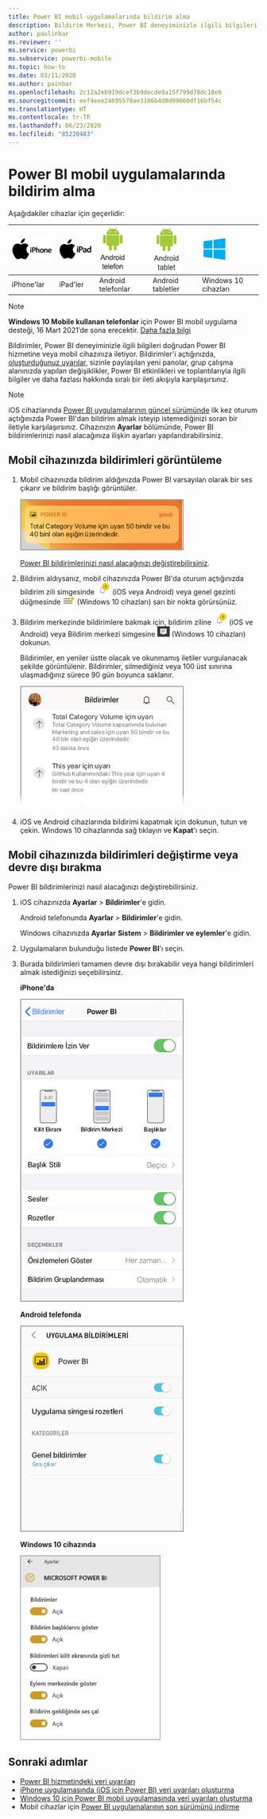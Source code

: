 ```yaml
---
title: Power BI mobil uygulamalarında bildirim alma
description: Bildirim Merkezi, Power BI deneyiminizle ilgili bilgileri doğrudan mobil cihazınıza iletiyor.
author: paulinbar
ms.reviewer: ''
ms.service: powerbi
ms.subservice: powerbi-mobile
ms.topic: how-to
ms.date: 03/11/2020
ms.author: painbar
ms.openlocfilehash: 2c12a2eb919dcef3b9decde9a15f799d78dc18e6
ms.sourcegitcommit: eef4eee24695570ae3186b4d8d99660df16bf54c
ms.translationtype: HT
ms.contentlocale: tr-TR
ms.lasthandoff: 06/23/2020
ms.locfileid: "85220483"
---
```

# <a name="get-notifications-in-the-power-bi-mobile-apps"></a>Power BI mobil uygulamalarında bildirim alma
Aşağıdakiler cihazlar için geçerlidir:

| ![iPhone](./media/mobile-apps-notification-center/iphone-logo-50-px.png) | ![iPad](./media/mobile-apps-notification-center/ipad-logo-50-px.png) | ![Android telefon](./media/mobile-apps-notification-center/android-phone-logo-50-px.png) | ![Android tablet](./media/mobile-apps-notification-center/android-tablet-logo-50-px.png) | ![Windows 10](./media/mobile-apps-notification-center/win-10-logo-50-px.png) |
|:--- |:--- |:--- |:--- |:--- |
| iPhone'lar |iPad'ler |Android telefonlar |Android tabletler |Windows 10 cihazları |

>[!NOTE]
>**Windows 10 Mobile kullanan telefonlar** için Power BI mobil uygulama desteği, 16 Mart 2021’de sona erecektir. [Daha fazla bilgi](https://go.microsoft.com/fwlink/?linkid=2121400)

Bildirimler, Power BI deneyiminizle ilgili bilgileri doğrudan Power BI hizmetine veya mobil cihazınıza iletiyor. Bildirimler'i açtığınızda, [oluşturduğunuz uyarılar](mobile-set-data-alerts-in-the-mobile-apps.md), sizinle paylaşılan yeni panolar, grup çalışma alanınızda yapılan değişiklikler, Power BI etkinlikleri ve toplantılarıyla ilgili bilgiler ve daha fazlası hakkında sıralı bir ileti akışıyla karşılaşırsınız.

> [!NOTE]
> iOS cihazlarında [Power BI uygulamalarının güncel sürümünde](https://powerbi.microsoft.com/mobile/) ilk kez oturum açtığınızda Power BI'dan bildirim almak isteyip istemediğinizi soran bir iletiyle karşılaşırsınız. Cihazınızın **Ayarlar** bölümünde, Power BI bildirimlerinizi nasıl alacağınıza ilişkin ayarları yapılandırabilirsiniz. 
> 
> 

## <a name="view-notifications-on-your-mobile-device"></a>Mobil cihazınızda bildirimleri görüntüleme
1. Mobil cihazınızda bildirim aldığınızda Power BI varsayılan olarak bir ses çıkarır ve bildirim başlığı görüntüler.
   
   ![Bildirim başlığı](./media/mobile-apps-notification-center/power-bi-mobile-notification-banner.png)
   

   [Power BI bildirimlerinizi nasıl alacağınızı değiştirebilirsiniz](mobile-apps-notification-center.md#change-or-turn-off-notifications-on-your-mobile-device).
2. Bildirim aldıysanız, mobil cihazınızda Power BI'da oturum açtığınızda bildirim zili simgesinde ![bildirim zili](./media/mobile-apps-notification-center/powerbi-alert-tile-notification-icon.png) (iOS veya Android) veya genel gezinti düğmesinde ![Bildirimler noktası](./media/mobile-apps-notification-center/power-bi-iphone-alert-global-nav-button.png) (Windows 10 cihazları) sarı bir nokta görürsünüz. 

3. Bildirim merkezinde bildirimlere bakmak için, bildirim ziline ![bildirim zili](./media/mobile-apps-notification-center/powerbi-alert-tile-notification-icon.png) (iOS ve Android) veya Bildirim merkezi simgesine ![Bildirimler simgesi](./media/mobile-apps-notification-center/power-bi-windows-10-notification-icon.png) (Windows 10 cihazları) dokunun.
   
    Bildirimler, en yeniler üstte olacak ve okunmamış iletiler vurgulanacak şekilde görüntülenir. Bildirimler, silmediğiniz veya 100 üst sınırına ulaşmadığınız sürece 90 gün boyunca saklanır.
   
   ![iOS Bildirimler listesi](./media/mobile-apps-notification-center/power-bi-iphone-notifications-list.png)
4. iOS ve Android cihazlarında bildirimi kapatmak için dokunun, tutun ve çekin. Windows 10 cihazlarında sağ tıklayın ve **Kapat**'ı seçin.

## <a name="change-or-turn-off-notifications-on-your-mobile-device"></a>Mobil cihazınızda bildirimleri değiştirme veya devre dışı bırakma
Power BI bildirimlerinizi nasıl alacağınızı değiştirebilirsiniz.

1. iOS cihazınızda **Ayarlar** > **Bildirimler**'e gidin. 
   
    Android telefonunda **Ayarlar** > **Bildirimler**'e gidin.
   
    Windows cihazınızda **Ayarlar** **Sistem** > **Bildirimler ve eylemler**'e gidin.
2. Uygulamaların bulunduğu listede **Power BI**'ı seçin. 
3. Burada bildirimleri tamamen devre dışı bırakabilir veya hangi bildirimleri almak istediğinizi seçebilirsiniz.
   
    **iPhone'da**
   
    ![Bildirimleri seçme](./media/mobile-apps-notification-center/power-bi-notifications-iphone-settings.png)
   
    **Android telefonda**
   
    ![Bildirimleri seçme](./media/mobile-apps-notification-center/power-bi-notifications-android-settings.png)

    **Windows 10 cihazında**

    ![Bildirimleri seçme](./media/mobile-apps-notification-center/power-bi-notifications-windows10-settings.png)

## <a name="next-steps"></a>Sonraki adımlar
* [Power BI hizmetindeki veri uyarıları](../../create-reports/service-set-data-alerts.md)
* [iPhone uygulamasında (iOS için Power BI) veri uyarıları oluşturma](mobile-set-data-alerts-in-the-mobile-apps.md)
* [Windows 10 için Power BI mobil uygulamasında veri uyarıları oluşturma](mobile-set-data-alerts-in-the-mobile-apps.md)
* Mobil cihazlar için [Power BI uygulamalarının son sürümünü indirme](https://powerbi.microsoft.com/mobile/)
